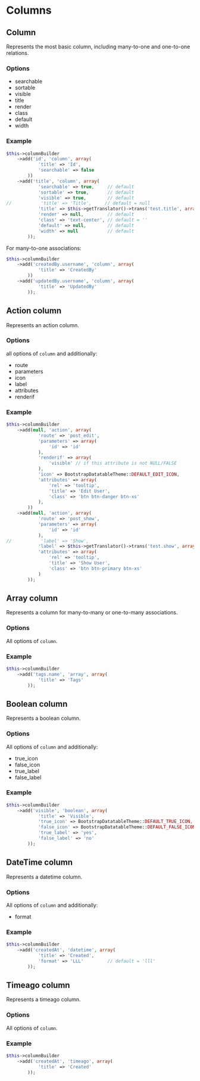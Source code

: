 # Columns

## Column

Represents the most basic column, including many-to-one and one-to-one relations.

### Options

- searchable
- sortable
- visible
- title
- render
- class
- default
- width

### Example

``` php
$this->columnBuilder
    ->add('id', 'column', array(
            'title' => 'Id',
            'searchable' => false
        ))
    ->add('title', 'column', array(
            'searchable' => true,     // default
            'sortable' => true,       // default
            'visible' => true,        // default
//           'title' => 'Title',     // default = null
            'title' => $this->getTranslator()->trans('test.title', array(), 'msg'),
            'render' => null,         // default
            'class' => 'text-center', // default = ''
            'default' => null,        // default
            'width' => null           // default
        ));
```

For many-to-one associations:

``` php
$this->columnBuilder
    ->add('createdBy.username', 'column', array(
            'title' => 'CreatedBy'
        ))
    ->add('updatedBy.username', 'column', array(
            'title' => 'UpdatedBy'
        ));
```

## Action column

Represents an action column.

### Options

all options of `column` and additionally:

- route
- parameters
- icon
- label
- attributes
- renderif

### Example

``` php
$this->columnBuilder
    ->add(null, 'action', array(
            'route' => 'post_edit',
            'parameters' => array(
                'id' => 'id'
            ),
            'renderif' => array(
                'visible' // if this attribute is not NULL/FALSE
            ),
            'icon' => BootstrapDatatableTheme::DEFAULT_EDIT_ICON,
            'attributes' => array(
                'rel' => 'tooltip',
                'title' => 'Edit User',
                'class' => 'btn btn-danger btn-xs'
            ),
        ))
    ->add(null, 'action', array(
            'route' => 'post_show',
            'parameters' => array(
                'id' => 'id'
            ),
//           'label' => 'Show',
            'label' => $this->getTranslator()->trans('test.show', array(), 'msg'),
            'attributes' => array(
                'rel' => 'tooltip',
                'title' => 'Show User',
                'class' => 'btn btn-primary btn-xs'
            )
        ));
```

## Array column

Represents a column for many-to-many or one-to-many associations.

### Options

All options of `column`.

### Example

``` php
$this->columnBuilder
    ->add('tags.name', 'array', array(
            'title' => 'Tags'
        ));
```

## Boolean column

Represents a boolean column.

### Options

All options of `column` and additionally:

- true_icon
- false_icon
- true_label
- false_label

### Example

``` php
$this->columnBuilder
    ->add('visible', 'boolean', array(
            'title' => 'Visible',
            'true_icon' => BootstrapDatatableTheme::DEFAULT_TRUE_ICON,
            'false_icon' => BootstrapDatatableTheme::DEFAULT_FALSE_ICON,
            'true_label' => 'yes',
            'false_label' => 'no'
        ));
```

## DateTime column

Represents a datetime column.

### Options

All options of `column` and additionally:

- format

### Example

``` php
$this->columnBuilder
    ->add('createdAt', 'datetime', array(
            'title' => 'Created',
            'format' => 'LLL'         // default = 'lll'
        ));
```

## Timeago column

Represents a timeago column.

### Options

All options of `column`.

### Example

``` php
$this->columnBuilder
    ->add('createdAt', 'timeago', array(
            'title' => 'Created'
        ));
```